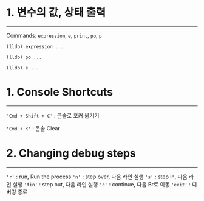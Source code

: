# 1. 변수의 값, 상태 출력
---

Commands: `expression`, `e`, `print`, `po`, `p`

`(lldb) expression ...`

`(lldb) po ...`

`(lldb) e ...`

# 1. Console Shortcuts
---

`'Cmd + Shift + C'` : 콘솔로 포커 옮기기

`'Cmd + K'` : 콘솔 Clear

# 2. Changing debug steps
---

`'r'` : run, Run the process
`'n'` : step over, 다음 라인 실행
`'s'` : step in, 다음 라인 실행
`'fin'` : step out, 다음 라인 실행
`'c'` : continue, 다음 Br로 이동
`'exit'` : 디버깅 종료
